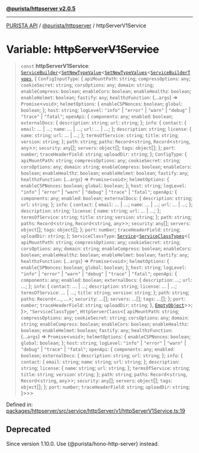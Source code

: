 [**@purista/httpserver v2.0.5**](../README.md)

***

[PURISTA API](../../../packages.md) / [@purista/httpserver](../README.md) / httpServerV1Service

# Variable: ~~httpServerV1Service~~

> `const` **httpServerV1Service**: [`ServiceBuilder`](../../core/classes/ServiceBuilder.md)\<[`SetNewTypeValue`](../../core/type-aliases/SetNewTypeValue.md)\<[`SetNewTypeValues`](../../core/type-aliases/SetNewTypeValues.md)\<[`ServiceBuilderTypes`](../../core/type-aliases/ServiceBuilderTypes.md), \{ `ConfigInputType`: \{ `apiMountPath`: `string`; `compressOptions`: `any`; `cookieSecret`: `string`; `corsOptions`: `any`; `domain`: `string`; `enableCompress`: `boolean`; `enableCors`: `boolean`; `enableHealthz`: `boolean`; `enableHelmet`: `boolean`; `fastify`: `any`; `healthzFunction`: (...`args`) => `Promise`\<`void`\>; `helmetOptions`: \{ `enableCSPNonces`: `boolean`; `global`: `boolean`; \}; `host`: `string`; `logLevel`: `"info"` \| `"error"` \| `"warn"` \| `"debug"` \| `"trace"` \| `"fatal"`; `openApi`: \{ `components`: `any`; `enabled`: `boolean`; `externalDocs`: \{ `description`: `string`; `url`: `string`; \}; `info`: \{ `contact`: \{ `email`: ... \| ...; `name`: ... \| ...; `url`: ... \| ...; \}; `description`: `string`; `license`: \{ `name`: `string`; `url`: ... \| ...; \}; `termsOfService`: `string`; `title`: `string`; `version`: `string`; \}; `path`: `string`; `paths`: `Record`\<`string`, `Record`\<`string`, `any`\>\>; `security`: `any`[]; `servers`: `object`[]; `tags`: `object`[]; \}; `port`: `number`; `traceHeaderField`: `string`; `uploadDir`: `string`; \}; `ConfigType`: \{ `apiMountPath`: `string`; `compressOptions`: `any`; `cookieSecret`: `string`; `corsOptions`: `any`; `domain`: `string`; `enableCompress`: `boolean`; `enableCors`: `boolean`; `enableHealthz`: `boolean`; `enableHelmet`: `boolean`; `fastify`: `any`; `healthzFunction`: (...`args`) => `Promise`\<`void`\>; `helmetOptions`: \{ `enableCSPNonces`: `boolean`; `global`: `boolean`; \}; `host`: `string`; `logLevel`: `"info"` \| `"error"` \| `"warn"` \| `"debug"` \| `"trace"` \| `"fatal"`; `openApi`: \{ `components`: `any`; `enabled`: `boolean`; `externalDocs`: \{ `description`: `string`; `url`: `string`; \}; `info`: \{ `contact`: \{ `email`: ... \| ...; `name`: ... \| ...; `url`: ... \| ...; \}; `description`: `string`; `license`: \{ `name`: `string`; `url`: ... \| ...; \}; `termsOfService`: `string`; `title`: `string`; `version`: `string`; \}; `path`: `string`; `paths`: `Record`\<`string`, `Record`\<`string`, `any`\>\>; `security`: `any`[]; `servers`: `object`[]; `tags`: `object`[]; \}; `port`: `number`; `traceHeaderField`: `string`; `uploadDir`: `string`; \}; `ServiceClassType`: [`Service`](../../core/classes/Service.md)\<[`ServiceClassTypes`](../../core/type-aliases/ServiceClassTypes.md)\<\{ `apiMountPath`: `string`; `compressOptions`: `any`; `cookieSecret`: `string`; `corsOptions`: `any`; `domain`: `string`; `enableCompress`: `boolean`; `enableCors`: `boolean`; `enableHealthz`: `boolean`; `enableHelmet`: `boolean`; `fastify`: `any`; `healthzFunction`: (...`args`) => `Promise`\<`void`\>; `helmetOptions`: \{ `enableCSPNonces`: `boolean`; `global`: `boolean`; \}; `host`: `string`; `logLevel`: `"info"` \| `"error"` \| `"warn"` \| `"debug"` \| `"trace"` \| `"fatal"`; `openApi`: \{ `components`: `any`; `enabled`: `boolean`; `externalDocs`: \{ `description`: ...; `url`: ...; \}; `info`: \{ `contact`: ... \| ...; `description`: `string`; `license`: ... \| ...; `termsOfService`: ... \| ...; `title`: `string`; `version`: `string`; \}; `path`: `string`; `paths`: `Record`\<..., ...\>; `security`: ...[]; `servers`: ...[]; `tags`: ...[]; \}; `port`: `number`; `traceHeaderField`: `string`; `uploadDir`: `string`; \}, [`EmptyObject`](../../core/type-aliases/EmptyObject.md)\>\>; \}\>, `"ServiceClassType"`, `HttpServerClass`\<\{ `apiMountPath`: `string`; `compressOptions`: `any`; `cookieSecret`: `string`; `corsOptions`: `any`; `domain`: `string`; `enableCompress`: `boolean`; `enableCors`: `boolean`; `enableHealthz`: `boolean`; `enableHelmet`: `boolean`; `fastify`: `any`; `healthzFunction`: (...`args`) => `Promise`\<`void`\>; `helmetOptions`: \{ `enableCSPNonces`: `boolean`; `global`: `boolean`; \}; `host`: `string`; `logLevel`: `"info"` \| `"error"` \| `"warn"` \| `"debug"` \| `"trace"` \| `"fatal"`; `openApi`: \{ `components`: `any`; `enabled`: `boolean`; `externalDocs`: \{ `description`: `string`; `url`: `string`; \}; `info`: \{ `contact`: \{ `email`: `string`; `name`: `string`; `url`: `string`; \}; `description`: `string`; `license`: \{ `name`: `string`; `url`: `string`; \}; `termsOfService`: `string`; `title`: `string`; `version`: `string`; \}; `path`: `string`; `paths`: `Record`\<`string`, `Record`\<`string`, `any`\>\>; `security`: `any`[]; `servers`: `object`[]; `tags`: `object`[]; \}; `port`: `number`; `traceHeaderField`: `string`; `uploadDir`: `string`; \}\>\>\>

Defined in: [packages/httpserver/src/service/httpServer/v1/httpServerV1Service.ts:19](https://github.com/puristajs/purista/blob/master/packages/httpserver/src/service/httpServer/v1/httpServerV1Service.ts#L19)

## Deprecated

Since version 1.10.0. Use {@purista/hono-http-server} instead.
